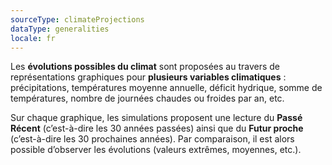 ```yaml
---
sourceType: climateProjections
dataType: generalities
locale: fr
---
```


Les **évolutions possibles du climat** sont proposées au travers de représentations
graphiques pour **plusieurs variables climatiques** : précipitations,
températures moyenne annuelle, déficit hydrique, somme de températures, nombre
de journées chaudes ou froides par an, etc.

Sur chaque graphique, les simulations proposent une lecture du **Passé Récent**
(c’est-à-dire les 30 années passées) ainsi que du **Futur proche**
(c’est-à-dire les 30 prochaines années). Par comparaison, il est alors possible
d’observer les évolutions (valeurs extrêmes, moyennes, etc.).
